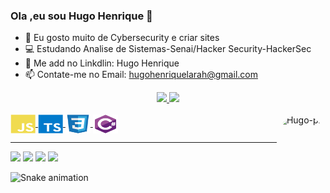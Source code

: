 ### Ola ,eu sou Hugo Henrique 👋

- 🔭 Eu gosto muito de Cybersecurity e criar sites 
- 💻 Estudando Analise de Sistemas-Senai/Hacker Security-HackerSec
- 💬 Me add no Linkdlin: Hugo Henrique
- 📫 Contate-me no Email: hugohenriquelarah@gmail.com

<div align="center">
  <a href="https://github.com/HugoHenriql">
  <img height="180em" src="https://github-readme-stats.vercel.app/api?username=Hugohenriql&show_icons=true&theme=dark&include_all_commits=true&count_private=true"/>
  <img height="180em" src="https://github-readme-stats.vercel.app/api/top-langs/?username=HugoHenriql&layout=compact&langs_count=7&theme=dark"/>
</div>
  
  <div style="display: inline_block"><br>
  <img align="center" alt="Rafa-Js" height="30" width="40" src="https://raw.githubusercontent.com/devicons/devicon/master/icons/javascript/javascript-plain.svg">
  <img align="center" alt="Rafa-Ts" height="30" width="40" src="https://raw.githubusercontent.com/devicons/devicon/master/icons/typescript/typescript-plain.svg"
  <img align="center" alt="Rafa-HTML" height="30" width="40" src="https://raw.githubusercontent.com/devicons/devicon/master/icons/html5/html5-original.svg">
  <img align="center" alt="Rafa-CSS" height="30" width="40" src="https://raw.githubusercontent.com/devicons/devicon/master/icons/css3/css3-original.svg">
  <img align="center" alt="Hugo-Csharp" height="30" width="40" src="https://raw.githubusercontent.com/devicons/devicon/master/icons/csharp/csharp-original.svg">
  <img align="right" alt="Hugo-pic" height="150" style="border-radius:50px;" src="https://cdn140.picsart.com/343602616033201.gif?to=crop&r=256">
</div>
  
- - - - - - - - - - - - - - - - - - - - - - - - - - -
  
  <div>
      <a href="https://www.youtube.com/channel/UCIOi6M2XBetU55JUNS5wj4w" target="_blank"><img src="https://img.shields.io/badge/YouTube-FF0000?style=for-the-badge&logo=youtube&logoColor=white" target="_blank"></a>
  <a href="https://www.instagram.com/hugohenriql/" target="_blank"><img src="https://img.shields.io/badge/-Instagram-%23E4405F?style=for-the-badge&logo=instagram&logoColor=white" target="_blank"></a>
  <a href = "mailto:contatorafaballerini@gmail.com"><img src="https://img.shields.io/badge/-Gmail-%23333?style=for-the-badge&logo=gmail&logoColor=white" target="_blank"></a>
  <a href="https://www.linkedin.com/in/hugo-henrique-a183b2210/" target="_blank"><img src="https://img.shields.io/badge/-LinkedIn-%230077B5?style=for-the-badge&logo=linkedin&logoColor=white" target="_blank"></a> 
  </div>
  
  ![Snake animation](https://github.com/HugoHenrql/HugoHenriql/blob/output/github-contribution-grid-snake.svg)
  
  
